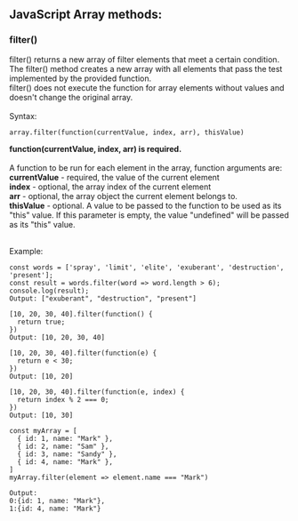 ## JavaScript Array methods:

### filter()
filter() returns a new array of filter elements that meet a certain condition. The filter() method creates a new array with all elements that pass the test implemented by the provided function.<br/>
filter() does not execute the function for array elements without values and doesn't change the original array.<br/><br/>
Syntax:
```
array.filter(function(currentValue, index, arr), thisValue)
```

<b>function(currentValue, index, arr) is required.</b> <br/><br/>
A function to be run for each element in the array, function arguments are:<br/>
<b>currentValue</b> - required, the value of the current element<br/>
<b>index</b> - optional, the array index of the current element<br/>
<b>arr</b> - optional, the array object the current element belongs to.<br/>
<b>thisValue</b> - optional. A value to be passed to the function to be used as its "this" value. If this parameter is empty, the value "undefined" will be passed as its "this" value.<br/><br/>

Example:
```
const words = ['spray', 'limit', 'elite', 'exuberant', 'destruction', 'present'];
const result = words.filter(word => word.length > 6);
console.log(result);
Output: ["exuberant", "destruction", "present"]
```

```
[10, 20, 30, 40].filter(function() {
  return true;
})
Output: [10, 20, 30, 40]

[10, 20, 30, 40].filter(function(e) {
  return e < 30;
})
Output: [10, 20]

[10, 20, 30, 40].filter(function(e, index) {
  return index % 2 === 0;
})
Output: [10, 30]
```

```
const myArray = [
  { id: 1, name: "Mark" },
  { id: 2, name: "Sam" },
  { id: 3, name: "Sandy" },
  { id: 4, name: "Mark" },
]
myArray.filter(element => element.name === "Mark")

Output:
0:{id: 1, name: "Mark"},
1:{id: 4, name: "Mark"}
```
